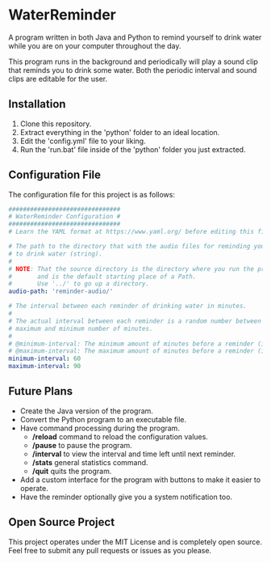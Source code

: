 # WaterReminder

A program written in both Java and Python to remind yourself to drink
water while you are on your computer throughout the day.

This program runs in the background and periodically will 
play a sound clip that reminds you to drink some water. 
Both the periodic interval and sound clips are editable 
for the user.

## Installation

1. Clone this repository.
2. Extract everything in the 'python' folder to an ideal location.
3. Edit the 'config.yml' file to your liking.
4. Run the 'run.bat' file inside of the 'python' folder you just extracted.

## Configuration File

The configuration file for this project is as follows:
```yaml
###############################
# WaterReminder Configuration #
###############################
# Learn the YAML format at https://www.yaml.org/ before editing this file.

# The path to the directory that with the audio files for reminding yourself
# to drink water (string).
#
# NOTE: That the source directory is the directory where you run the program
#       and is the default starting place of a Path.
#       Use '../' to go up a directory.
audio-path: 'reminder-audio/'

# The interval between each reminder of drinking water in minutes.
#
# The actual interval between each reminder is a random number between the
# maximum and minimum number of minutes.
#
# @minimum-interval: The minimum amount of minutes before a reminder (integer).
# @maximum-interval: The maximum amount of minutes before a reminder (integer).
minimum-interval: 60
maximum-interval: 90
```

## Future Plans

- Create the Java version of the program.
- Convert the Python program to an executable file.
- Have command processing during the program.
  - **/reload** command to reload the configuration values.
  - **/pause** to pause the program.
  - **/interval** to view the interval and time left until next reminder.
  - **/stats** general statistics command.
  - **/quit** quits the program.
- Add a custom interface for the program with buttons to make it easier to
operate.
- Have the reminder optionally give you a system notification too.

## Open Source Project

This project operates under the MIT License and is completely open source. 
Feel free to submit any pull requests or issues as you please.